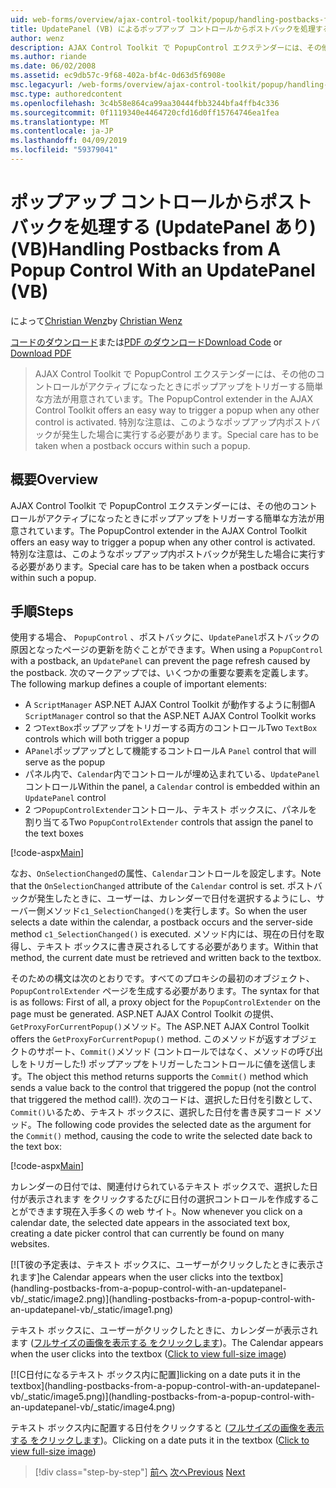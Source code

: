 ```yaml
---
uid: web-forms/overview/ajax-control-toolkit/popup/handling-postbacks-from-a-popup-control-with-an-updatepanel-vb
title: UpdatePanel (VB) によるポップアップ コントロールからポストバックを処理する |Microsoft Docs
author: wenz
description: AJAX Control Toolkit で PopupControl エクステンダーには、その他のコントロールがアクティブになったときにポップアップをトリガーする簡単な方法が用意されています。 特別な注意は、する必要があります.
ms.author: riande
ms.date: 06/02/2008
ms.assetid: ec9db57c-9f68-402a-bf4c-0d63d5f6908e
msc.legacyurl: /web-forms/overview/ajax-control-toolkit/popup/handling-postbacks-from-a-popup-control-with-an-updatepanel-vb
msc.type: authoredcontent
ms.openlocfilehash: 3c4b58e864ca99aa30444fbb3244bfa4ffb4c336
ms.sourcegitcommit: 0f1119340e4464720cfd16d0ff15764746ea1fea
ms.translationtype: MT
ms.contentlocale: ja-JP
ms.lasthandoff: 04/09/2019
ms.locfileid: "59379041"
---
```

# <a name="handling-postbacks-from-a-popup-control-with-an-updatepanel-vb"></a><span data-ttu-id="a9198-104">ポップアップ コントロールからポストバックを処理する (UpdatePanel あり) (VB)</span><span class="sxs-lookup"><span data-stu-id="a9198-104">Handling Postbacks from A Popup Control With an UpdatePanel (VB)</span></span>

<span data-ttu-id="a9198-105">によって[Christian Wenz](https://github.com/wenz)</span><span class="sxs-lookup"><span data-stu-id="a9198-105">by [Christian Wenz](https://github.com/wenz)</span></span>

<span data-ttu-id="a9198-106">[コードのダウンロード](http://download.microsoft.com/download/9/3/f/93f8daea-bebd-4821-833b-95205389c7d0/PopupControl2.vb.zip)または[PDF のダウンロード](http://download.microsoft.com/download/2/d/c/2dc10e34-6983-41d4-9c08-f78f5387d32b/popupcontrol2VB.pdf)</span><span class="sxs-lookup"><span data-stu-id="a9198-106">[Download Code](http://download.microsoft.com/download/9/3/f/93f8daea-bebd-4821-833b-95205389c7d0/PopupControl2.vb.zip) or [Download PDF](http://download.microsoft.com/download/2/d/c/2dc10e34-6983-41d4-9c08-f78f5387d32b/popupcontrol2VB.pdf)</span></span>

> <span data-ttu-id="a9198-107">AJAX Control Toolkit で PopupControl エクステンダーには、その他のコントロールがアクティブになったときにポップアップをトリガーする簡単な方法が用意されています。</span><span class="sxs-lookup"><span data-stu-id="a9198-107">The PopupControl extender in the AJAX Control Toolkit offers an easy way to trigger a popup when any other control is activated.</span></span> <span data-ttu-id="a9198-108">特別な注意は、このようなポップアップ内ポストバックが発生した場合に実行する必要があります。</span><span class="sxs-lookup"><span data-stu-id="a9198-108">Special care has to be taken when a postback occurs within such a popup.</span></span>


## <a name="overview"></a><span data-ttu-id="a9198-109">概要</span><span class="sxs-lookup"><span data-stu-id="a9198-109">Overview</span></span>

<span data-ttu-id="a9198-110">AJAX Control Toolkit で PopupControl エクステンダーには、その他のコントロールがアクティブになったときにポップアップをトリガーする簡単な方法が用意されています。</span><span class="sxs-lookup"><span data-stu-id="a9198-110">The PopupControl extender in the AJAX Control Toolkit offers an easy way to trigger a popup when any other control is activated.</span></span> <span data-ttu-id="a9198-111">特別な注意は、このようなポップアップ内ポストバックが発生した場合に実行する必要があります。</span><span class="sxs-lookup"><span data-stu-id="a9198-111">Special care has to be taken when a postback occurs within such a popup.</span></span>

## <a name="steps"></a><span data-ttu-id="a9198-112">手順</span><span class="sxs-lookup"><span data-stu-id="a9198-112">Steps</span></span>

<span data-ttu-id="a9198-113">使用する場合、 `PopupControl` 、ポストバックに、`UpdatePanel`ポストバックの原因となったページの更新を防ぐことができます。</span><span class="sxs-lookup"><span data-stu-id="a9198-113">When using a `PopupControl` with a postback, an `UpdatePanel` can prevent the page refresh caused by the postback.</span></span> <span data-ttu-id="a9198-114">次のマークアップでは、いくつかの重要な要素を定義します。</span><span class="sxs-lookup"><span data-stu-id="a9198-114">The following markup defines a couple of important elements:</span></span>

- <span data-ttu-id="a9198-115">A `ScriptManager` ASP.NET AJAX Control Toolkit が動作するように制御</span><span class="sxs-lookup"><span data-stu-id="a9198-115">A `ScriptManager` control so that the ASP.NET AJAX Control Toolkit works</span></span>
- <span data-ttu-id="a9198-116">2 つ`TextBox`ポップアップをトリガーする両方のコントロール</span><span class="sxs-lookup"><span data-stu-id="a9198-116">Two `TextBox` controls which will both trigger a popup</span></span>
- <span data-ttu-id="a9198-117">A`Panel`ポップアップとして機能するコントロール</span><span class="sxs-lookup"><span data-stu-id="a9198-117">A `Panel` control that will serve as the popup</span></span>
- <span data-ttu-id="a9198-118">パネル内で、`Calendar`内でコントロールが埋め込まれている、`UpdatePanel`コントロール</span><span class="sxs-lookup"><span data-stu-id="a9198-118">Within the panel, a `Calendar` control is embedded within an `UpdatePanel` control</span></span>
- <span data-ttu-id="a9198-119">2 つ`PopupControlExtender`コントロール、テキスト ボックスに、パネルを割り当てる</span><span class="sxs-lookup"><span data-stu-id="a9198-119">Two `PopupControlExtender` controls that assign the panel to the text boxes</span></span>

[!code-aspx[Main](handling-postbacks-from-a-popup-control-with-an-updatepanel-vb/samples/sample1.aspx)]

<span data-ttu-id="a9198-120">なお、`OnSelectionChanged`の属性、`Calendar`コントロールを設定します。</span><span class="sxs-lookup"><span data-stu-id="a9198-120">Note that the `OnSelectionChanged` attribute of the `Calendar` control is set.</span></span> <span data-ttu-id="a9198-121">ポストバックが発生したときに、ユーザーは、カレンダーで日付を選択するようにし、サーバー側メソッド`c1_SelectionChanged()`を実行します。</span><span class="sxs-lookup"><span data-stu-id="a9198-121">So when the user selects a date within the calendar, a postback occurs and the server-side method `c1_SelectionChanged()` is executed.</span></span> <span data-ttu-id="a9198-122">メソッド内には、現在の日付を取得し、テキスト ボックスに書き戻されるしてする必要があります。</span><span class="sxs-lookup"><span data-stu-id="a9198-122">Within that method, the current date must be retrieved and written back to the textbox.</span></span>

<span data-ttu-id="a9198-123">そのための構文は次のとおりです。すべてのプロキシの最初のオブジェクト、 `PopupControlExtender`  ページを生成する必要があります。</span><span class="sxs-lookup"><span data-stu-id="a9198-123">The syntax for that is as follows: First of all, a proxy object for the `PopupControlExtender` on the page must be generated.</span></span> <span data-ttu-id="a9198-124">ASP.NET AJAX Control Toolkit の提供、`GetProxyForCurrentPopup()`メソッド。</span><span class="sxs-lookup"><span data-stu-id="a9198-124">The ASP.NET AJAX Control Toolkit offers the `GetProxyForCurrentPopup()` method.</span></span> <span data-ttu-id="a9198-125">このメソッドが返すオブジェクトのサポート、`Commit()`メソッド (コントロールではなく、メソッドの呼び出しをトリガーした!) ポップアップをトリガーしたコントロールに値を送信します。</span><span class="sxs-lookup"><span data-stu-id="a9198-125">The object this method returns supports the `Commit()` method which sends a value back to the control that triggered the popup (not the control that triggered the method call!).</span></span> <span data-ttu-id="a9198-126">次のコードは、選択した日付を引数として、`Commit()`いるため、テキスト ボックスに、選択した日付を書き戻すコード メソッド。</span><span class="sxs-lookup"><span data-stu-id="a9198-126">The following code provides the selected date as the argument for the `Commit()` method, causing the code to write the selected date back to the text box:</span></span>

[!code-aspx[Main](handling-postbacks-from-a-popup-control-with-an-updatepanel-vb/samples/sample2.aspx)]

<span data-ttu-id="a9198-127">カレンダーの日付では、関連付けられているテキスト ボックスで、選択した日付が表示されます をクリックするたびに日付の選択コントロールを作成することができます現在入手多くの web サイト。</span><span class="sxs-lookup"><span data-stu-id="a9198-127">Now whenever you click on a calendar date, the selected date appears in the associated text box, creating a date picker control that can currently be found on many websites.</span></span>


[![T<span data-ttu-id="a9198-128">彼の予定表は、テキスト ボックスに、ユーザーがクリックしたときに表示されます]</span><span class="sxs-lookup"><span data-stu-id="a9198-128">he Calendar appears when the user clicks into the textbox]</span></span>(handling-postbacks-from-a-popup-control-with-an-updatepanel-vb/_static/image2.png)](handling-postbacks-from-a-popup-control-with-an-updatepanel-vb/_static/image1.png)

<span data-ttu-id="a9198-129">テキスト ボックスに、ユーザーがクリックしたときに、カレンダーが表示されます ([フルサイズの画像を表示する をクリックします](handling-postbacks-from-a-popup-control-with-an-updatepanel-vb/_static/image3.png))。</span><span class="sxs-lookup"><span data-stu-id="a9198-129">The Calendar appears when the user clicks into the textbox ([Click to view full-size image](handling-postbacks-from-a-popup-control-with-an-updatepanel-vb/_static/image3.png))</span></span>


[![C<span data-ttu-id="a9198-130">日付になるテキスト ボックス内に配置]</span><span class="sxs-lookup"><span data-stu-id="a9198-130">licking on a date puts it in the textbox]</span></span>(handling-postbacks-from-a-popup-control-with-an-updatepanel-vb/_static/image5.png)](handling-postbacks-from-a-popup-control-with-an-updatepanel-vb/_static/image4.png)

<span data-ttu-id="a9198-131">テキスト ボックス内に配置する日付をクリックすると ([フルサイズの画像を表示する をクリックします](handling-postbacks-from-a-popup-control-with-an-updatepanel-vb/_static/image6.png))。</span><span class="sxs-lookup"><span data-stu-id="a9198-131">Clicking on a date puts it in the textbox ([Click to view full-size image](handling-postbacks-from-a-popup-control-with-an-updatepanel-vb/_static/image6.png))</span></span>

> [!div class="step-by-step"]
> <span data-ttu-id="a9198-132">[前へ](using-multiple-popup-controls-vb.md)
> [次へ](handling-postbacks-from-a-popup-control-without-an-updatepanel-vb.md)</span><span class="sxs-lookup"><span data-stu-id="a9198-132">[Previous](using-multiple-popup-controls-vb.md)
[Next](handling-postbacks-from-a-popup-control-without-an-updatepanel-vb.md)</span></span>
